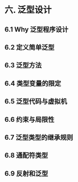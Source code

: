 # 六. 泛型设计

## 6.1 Why 泛型程序设计



## 6.2 定义简单泛型



## 6.3 泛型方法



## 6.4 类型变量的限定



## 6.5 泛型代码与虚拟机



## 6.6 约束与局限性



## 6.7 泛型类型的继承规则



## 6.8 通配符类型



## 6.9 反射和泛型